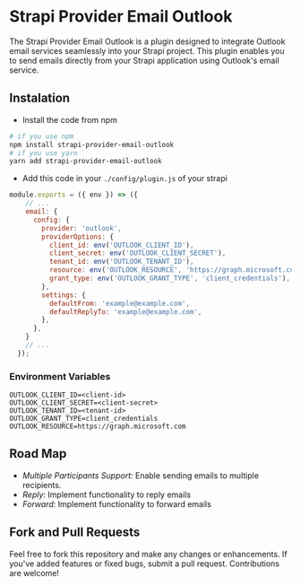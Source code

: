 # Strapi Provider Email Outlook

The Strapi Provider Email Outlook is a plugin designed to integrate Outlook email services seamlessly into your Strapi project. This plugin enables you to send emails directly from your Strapi application using Outlook's email service.

## Instalation

- Install the code from npm

``` bash
# if you use npm
npm install strapi-provider-email-outlook
# if you use yarn
yarn add strapi-provider-email-outlook
```

- Add this code in your `./config/plugin.js` of your strapi

``` javascript
module.exports = ({ env }) => ({
    // ...
    email: {
      config: {
        provider: 'outlook',
        providerOptions: {
          client_id: env('OUTLOOK_CLIENT_ID'),
          client_secret: env('OUTLOOK_CLIENT_SECRET'),
          tenant_id: env('OUTLOOK_TENANT_ID'),
          resource: env('OUTLOOK_RESOURCE', 'https://graph.microsoft.com'),
          grant_type: env('OUTLOOK_GRANT_TYPE', 'client_credentials'),
        },
        settings: {
          defaultFrom: 'example@example.com',
          defaultReplyTo: 'example@example.com',
        },
      },
    }
    // ...
  });
```

### Environment Variables

``` .env
OUTLOOK_CLIENT_ID=<client-id>
OUTLOOK_CLIENT_SECRET=<client-secret>
OUTLOOK_TENANT_ID=<tenant-id>
OUTLOOK_GRANT_TYPE=client_credentials
OUTLOOK_RESOURCE=https://graph.microsoft.com
```

## Road Map

- *Multiple Participants Support:* Enable sending emails to multiple recipients.
- *Reply*: Implement functionality to reply emails
- *Forward*: Implement functionality to forward emails

## Fork and Pull Requests

Feel free to fork this repository and make any changes or enhancements. If you've added features or fixed bugs, submit a pull request. Contributions are welcome!